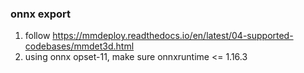 ### onnx export
1. follow https://mmdeploy.readthedocs.io/en/latest/04-supported-codebases/mmdet3d.html
2. using onnx opset-11, make sure onnxruntime <= 1.16.3
